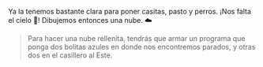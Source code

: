 <gs-toolbox toolbox-url="https://raw.githubusercontent.com/MumukiProject/mumuki-guia-gobstones-practica-primeros-programas-kids/master/toolbox.xml"></gs-toolbox>

Ya la tenemos bastante clara para poner casitas, pasto y perros. ¡Nos falta el cielo :milky_way:! Dibujemos entonces una nube. :cloud: 

> Para hacer una nube rellenita, tendrás que armar un programa que ponga dos bolitas azules en donde nos encontremos parados, y otras dos en el casillero al Este. 
